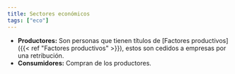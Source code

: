 ```yaml
---
title: Sectores económicos
tags: ["eco"]
---
```


- **Productores:** Son personas que tienen títulos de [Factores productivos]({{< ref "Factores productivos" >}}), estos son cedidos a empresas por una retribución.
- **Consumidores:** Compran de los productores.